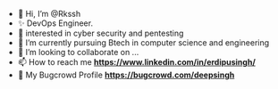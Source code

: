- 👋 Hi, I’m @Rkssh
- ✨ DevOps Engineer.
- 👀 interested in cyber security and pentesting
- 🌱 I’m currently pursuing Btech in computer science and engineering
- 💞️ I’m looking to collaborate on ...
- 📫 How to reach me **https://www.linkedin.com/in/erdipusingh/**
- 👋 My Bugcrowd Profile **https://bugcrowd.com/deepsingh**

<!---
Rkssh/Rkssh is a ✨ special ✨ repository because its `README.md` (this file) appears on your GitHub profile.
You can click the Preview link to take a look at your changes.
--->
